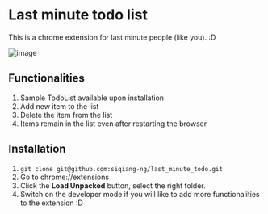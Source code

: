 # Last minute todo list 

This is a chrome extension for last minute people (like you). :D

![image](https://user-images.githubusercontent.com/65401005/148559438-2cb1c213-1ada-4561-8ae6-d1f1c57dfebb.png)

## Functionalities
1. Sample TodoList available upon installation
2. Add new item to the list
3. Delete the item from the list
4. Items remain in the list even after restarting the browser

## Installation
1. `git clone git@github.com:siqiang-ng/last_minute_todo.git`
2. Go to chrome://extensions
3. Click the **Load Unpacked** button, select the right folder. 
4. Switch on the developer mode if you will like to add more functionalities to the extension :D
